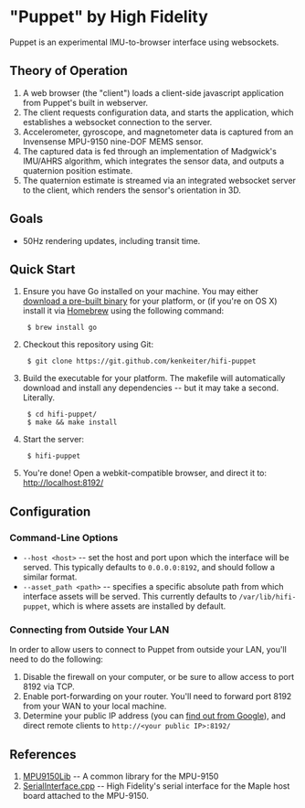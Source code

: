 # "Puppet" by High Fidelity

Puppet is an experimental IMU-to-browser interface using websockets.

## Theory of Operation

1. A web browser (the "client") loads a client-side javascript application from Puppet's built in webserver.
2. The client requests configuration data, and starts the application, which establishes a websocket connection to the server.
3. Accelerometer, gyroscope, and magnetometer data is captured from an Invensense MPU-9150 nine-DOF MEMS sensor. 
4. The captured data is fed through an implementation of Madgwick's IMU/AHRS algorithm, which integrates the sensor data, and outputs a quaternion position estimate. 
5. The quaternion estimate is streamed via an integrated websocket server to the client, which renders the sensor's orientation in 3D.

## Goals

* 50Hz rendering updates, including transit time.

## Quick Start

1. Ensure you have Go installed on your machine. You may either [download a pre-built binary](https://code.google.com/p/go/downloads/list) for your platform, or (if you're on OS X) install it via [Homebrew](http://mxcl.github.io/homebrew/) using the following command:

        $ brew install go

2. Checkout this repository using Git:

        $ git clone https://git.github.com/kenkeiter/hifi-puppet

3. Build the executable for your platform. The makefile will automatically download and install any dependencies -- but it may take a second. Literally.

        $ cd hifi-puppet/
        $ make && make install

4. Start the server:

        $ hifi-puppet

5. You're done! Open a webkit-compatible browser, and direct it to: [http://localhost:8192/](http://localhost:8192/)

## Configuration

### Command-Line Options

* `--host <host>` -- set the host and port upon which the interface will be served. This typically defaults to `0.0.0.0:8192`, and should follow a similar format.
* `--asset_path <path>` -- specifies a specific absolute path from which interface assets will be served. This currently defaults to `/var/lib/hifi-puppet`, which is where assets are installed by default.

### Connecting from Outside Your LAN

In order to allow users to connect to Puppet from outside your LAN, you'll need to do the following:

1. Disable the firewall on your computer, or be sure to allow access to port 8192 via TCP.
2. Enable port-forwarding on your router. You'll need to forward port 8192 from your WAN to your local machine.
3. Determine your public IP address (you can [find out from Google](https://www.google.com/search?q=whats+my+ip&oq=whats+my+ip)), and direct remote clients to `http://<your public IP>:8192/`

## References

1. [MPU9150Lib](https://github.com/Pansenti/MPU9150Lib/blob/master/libraries/MPU9150Lib/MPU9150Lib.cpp) -- A common library for the MPU-9150
2. [SerialInterface.cpp](https://github.com/worklist/hifi/blob/master/interface/src/SerialInterface.cpp) -- High Fidelity's serial interface for the Maple host board attached to the MPU-9150.